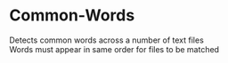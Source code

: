# Common-Words
Detects common words across a number of text files  
Words must appear in same order for files to be matched
